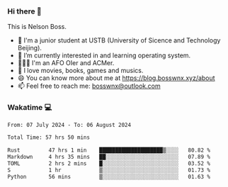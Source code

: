 ### Hi there 👋

<!--
**bosswnx/bosswnx** is a ✨ _special_ ✨ repository because its `README.md` (this file) appears on your GitHub profile.

Here are some ideas to get you started:

- 🔭 I’m currently working on ...
- 🌱 I’m currently learning ...
- 👯 I’m looking to collaborate on ...
- 🤔 I’m looking for help with ...
- 💬 Ask me about ...
- 📫 How to reach me: ...
- 😄 Pronouns: ...
- ⚡ Fun fact: ...
-->

This is Nelson Boss.

- 🏫 I'm a junior student at USTB (University of Sicence and Technology Beijing).
- 🌱 I’m currently interested in and learning operating system.
- 🧑🏻‍💻 I'm an AFO OIer and ACMer.
- 🥰 I love movies, books, games and musics.
- 😄 You can know more about me at https://blog.bosswnx.xyz/about
- 📫 Feel free to reach me: bosswnx@outlook.com

### Wakatime 💻

<!--START_SECTION:waka-->

```txt
From: 07 July 2024 - To: 06 August 2024

Total Time: 57 hrs 50 mins

Rust         47 hrs 1 min    ████████████████████▒░░░░   80.82 %
Markdown     4 hrs 35 mins   ██░░░░░░░░░░░░░░░░░░░░░░░   07.89 %
TOML         2 hrs 2 mins    █░░░░░░░░░░░░░░░░░░░░░░░░   03.52 %
S            1 hr            ▒░░░░░░░░░░░░░░░░░░░░░░░░   01.73 %
Python       56 mins         ▒░░░░░░░░░░░░░░░░░░░░░░░░   01.63 %
```

<!--END_SECTION:waka-->
